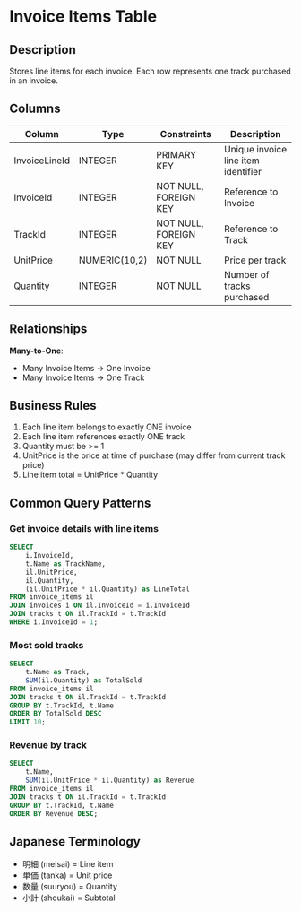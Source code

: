 # Invoice Items Table

## Description
Stores line items for each invoice. Each row represents one track purchased in an invoice.

## Columns

| Column | Type | Constraints | Description |
|--------|------|-------------|-------------|
| InvoiceLineId | INTEGER | PRIMARY KEY | Unique invoice line item identifier |
| InvoiceId | INTEGER | NOT NULL, FOREIGN KEY | Reference to Invoice |
| TrackId | INTEGER | NOT NULL, FOREIGN KEY | Reference to Track |
| UnitPrice | NUMERIC(10,2) | NOT NULL | Price per track |
| Quantity | INTEGER | NOT NULL | Number of tracks purchased |

## Relationships

**Many-to-One**:
- Many Invoice Items → One Invoice
- Many Invoice Items → One Track

## Business Rules

1. Each line item belongs to exactly ONE invoice
2. Each line item references exactly ONE track
3. Quantity must be >= 1
4. UnitPrice is the price at time of purchase (may differ from current track price)
5. Line item total = UnitPrice * Quantity

## Common Query Patterns

### Get invoice details with line items
```sql
SELECT
    i.InvoiceId,
    t.Name as TrackName,
    il.UnitPrice,
    il.Quantity,
    (il.UnitPrice * il.Quantity) as LineTotal
FROM invoice_items il
JOIN invoices i ON il.InvoiceId = i.InvoiceId
JOIN tracks t ON il.TrackId = t.TrackId
WHERE i.InvoiceId = 1;
```

### Most sold tracks
```sql
SELECT
    t.Name as Track,
    SUM(il.Quantity) as TotalSold
FROM invoice_items il
JOIN tracks t ON il.TrackId = t.TrackId
GROUP BY t.TrackId, t.Name
ORDER BY TotalSold DESC
LIMIT 10;
```

### Revenue by track
```sql
SELECT
    t.Name,
    SUM(il.UnitPrice * il.Quantity) as Revenue
FROM invoice_items il
JOIN tracks t ON il.TrackId = t.TrackId
GROUP BY t.TrackId, t.Name
ORDER BY Revenue DESC;
```

## Japanese Terminology
- 明細 (meisai) = Line item
- 単価 (tanka) = Unit price
- 数量 (suuryou) = Quantity
- 小計 (shoukai) = Subtotal
